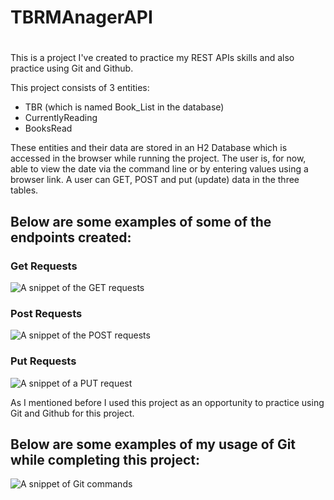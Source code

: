 <h1>TBRMAnagerAPI<h1></h1>

<p>This is a project I've created to practice my REST APIs skills and also practice using Git and Github.</p>

<p>This project consists of 3 entities:</p>
<ul>
  <li>TBR (which is named Book_List in the database)</li>
  <li>CurrentlyReading</li>
  <li>BooksRead</li>
</ul>

<p>These entities and their data are stored in an H2 Database which is accessed in the browser while running the project. The user is, for now, able to view the date via the command line or by entering values using a browser link. A user can GET, POST and put (update) data in the three tables.</p>

<h2>Below are some examples of some of the endpoints created:</h2>

<h3>Get Requests</h3>
<img src="https://github.com/TheMbalist/TBRManagerAPI/assets/121617487/7b880dd9-2bbb-4b82-b03a-5d3dca62ea40" alt="A snippet of the GET requests"/>

<h3>Post Requests</h3>
<img src="https://github.com/TheMbalist/TBRManagerAPI/assets/121617487/49a6933a-55cf-4326-bc16-7c177707c9dc" alt="A snippet of the POST requests" />

<h3>Put Requests</h3>
<img src="https://github.com/TheMbalist/TBRManagerAPI/assets/121617487/2d2ae68f-0144-4e93-9e99-5d0984b1b304" alt="A snippet of a PUT request"/>

<p>As I mentioned before I used this project as an opportunity to practice using Git and Github for this project.</p>

<h2>Below are some examples of my usage of Git while completing this project:</h2>
<img src="https://github.com/TheMbalist/TBRManagerAPI/assets/121617487/1630e692-4973-4bba-ad4b-45150da621a8" alt="A snippet of Git commands"/>
